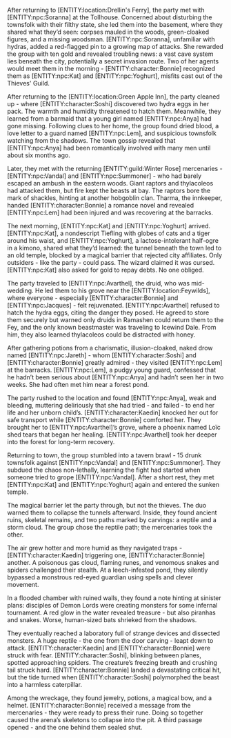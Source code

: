 <p>After returning to [ENTITY:location:Drellin's Ferry], the party met with [ENTITY:npc:Soranna] at the Tollhouse. Concerned about disturbing the townsfolk with their filthy state, she led them into the basement, where they shared what they’d seen: corpses mauled in the woods, green-cloaked figures, and a missing woodsman. [ENTITY:npc:Soranna], unfamiliar with hydras, added a red-flagged pin to a growing map of attacks. She rewarded the group with ten gold and revealed troubling news: a vast cave system lies beneath the city, potentially a secret invasion route. Two of her agents would meet them in the morning - [ENTITY:character:Bonnie] recognized them as [ENTITY:npc:Kat] and [ENTITY:npc:Yoghurt], misfits cast out of the Thieves' Guild.</p>

<p>After returning to the [ENTITY:location:Green Apple Inn], the party cleaned up - where [ENTITY:character:Soshi] discovered two hydra eggs in her pack. The warmth and humidity threatened to hatch them. Meanwhile, they learned from a barmaid that a young girl named [ENTITY:npc:Anya] had gone missing. Following clues to her home, the group found dried blood, a love letter to a guard named [ENTITY:npc:Lem], and suspicious townsfolk watching from the shadows. The town gossip revealed that [ENTITY:npc:Anya] had been romantically involved with many men until about six months ago.</p>

<p>Later, they met with the returning [ENTITY:guild:Winter Rose] mercenaries - [ENTITY:npc:Vandal] and [ENTITY:npc:Summoner] - who had barely escaped an ambush in the eastern woods. Giant raptors and thylacoleos had attacked them, but fire kept the beasts at bay. The raptors bore the mark of shackles, hinting at another hobgoblin clan. Tharma, the innkeeper, handed [ENTITY:character:Bonnie] a romance novel and revealed [ENTITY:npc:Lem] had been injured and was recovering at the barracks.</p>

<p>The next morning, [ENTITY:npc:Kat] and [ENTITY:npc:Yoghurt] arrived. [ENTITY:npc:Kat], a nondescript Tiefling with globes of cats and a tiger around his waist, and [ENTITY:npc:Yoghurt], a lactose-intolerant half-ogre in a kimono, shared what they’d learned: the tunnel beneath the town led to an old temple, blocked by a magical barrier that rejected city affiliates. Only outsiders - like the party - could pass. The wizard claimed it was cursed. [ENTITY:npc:Kat] also asked for gold to repay debts. No one obliged.</p>

<p>The party traveled to [ENTITY:npc:Avarthel], the druid, who was mid-wedding. He led them to his grove near the [ENTITY:location:Feywilds], where everyone - especially [ENTITY:character:Bonnie] and [ENTITY:npc:Jacques] - felt rejuvenated. [ENTITY:npc:Avarthel] refused to hatch the hydra eggs, citing the danger they posed. He agreed to store them securely but warned only druids in Ramashen could return them to the Fey, and the only known beastmaster was traveling to Icewind Dale. From him, they also learned thylacoleos could be distracted with honey.</p>

<p>After gathering potions from a charismatic, illusion-cloaked, naked drow named [ENTITY:npc:Jareth] - whom [ENTITY:character:Soshi] and [ENTITY:character:Bonnie] greatly admired - they visited [ENTITY:npc:Lem] at the barracks. [ENTITY:npc:Lem], a pudgy young guard, confessed that he hadn’t been serious about [ENTITY:npc:Anya] and hadn’t seen her in two weeks. She had often met him near a forest pond.</p>

<p>The party rushed to the location and found [ENTITY:npc:Anya], weak and bleeding, muttering deliriously that she had tried - and failed - to end her life and her unborn child’s. [ENTITY:character:Kaedin] knocked her out for safe transport while [ENTITY:character:Bonnie] comforted her. They brought her to [ENTITY:npc:Avarthel]’s grove, where a phoenix named Loïc shed tears that began her healing. [ENTITY:npc:Avarthel] took her deeper into the forest for long-term recovery.</p>

<p>Returning to town, the group stumbled into a tavern brawl - 15 drunk townsfolk against [ENTITY:npc:Vandal] and [ENTITY:npc:Summoner]. They subdued the chaos non-lethally, learning the fight had started when someone tried to grope [ENTITY:npc:Vandal]. After a short rest, they met [ENTITY:npc:Kat] and [ENTITY:npc:Yoghurt] again and entered the sunken temple.</p>

<p>The magical barrier let the party through, but not the thieves. The duo warned them to collapse the tunnels afterward. Inside, they found ancient ruins, skeletal remains, and two paths marked by carvings: a reptile and a storm cloud. The group chose the reptile path; the mercenaries took the other.</p>

<p>The air grew hotter and more humid as they navigated traps - [ENTITY:character:Kaedin] triggering one, [ENTITY:character:Bonnie] another. A poisonous gas cloud, flaming runes, and venomous snakes and spiders challenged their stealth. At a leech-infested pond, they silently bypassed a monstrous red-eyed guardian using spells and clever movement.</p>

<p>In a flooded chamber with ruined walls, they found a note hinting at sinister plans: disciples of Demon Lords were creating monsters for some infernal tournament. A red glow in the water revealed treasure - but also piranhas and snakes. Worse, human-sized bats shrieked from the shadows.</p>

<p>They eventually reached a laboratory full of strange devices and dissected monsters. A huge reptile - the one from the door carving - leapt down to attack. [ENTITY:character:Kaedin] and [ENTITY:character:Bonnie] were struck with fear. [ENTITY:character:Soshi], blinking between planes, spotted approaching spiders. The creature’s freezing breath and crushing tail struck hard. [ENTITY:character:Bonnie] landed a devastating critical hit, but the tide turned when [ENTITY:character:Soshi] polymorphed the beast into a harmless caterpillar.</p>

<p>Among the wreckage, they found jewelry, potions, a magical bow, and a helmet. [ENTITY:character:Bonnie] received a message from the mercenaries - they were ready to press their rune. Doing so together caused the arena’s skeletons to collapse into the pit. A third passage opened - and the one behind them sealed shut.</p>
